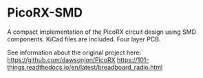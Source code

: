 # PicoRX-SMD

A compact implementation of the PicoRX circuit design using SMD components. KiCad files are included. Four layer PCB.

See information about the original project here:
https://github.com/dawsonjon/PicoRX
https://101-things.readthedocs.io/en/latest/breadboard_radio.html